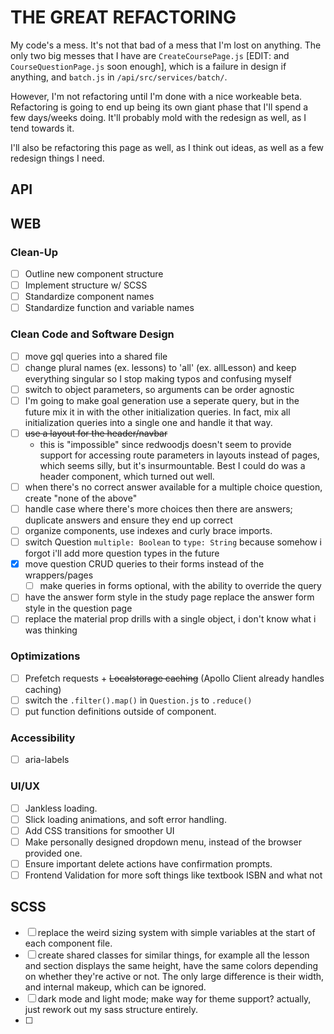# THE GREAT REFACTORING

My code's a mess. It's not that bad of a mess that I'm lost on anything. The only two big messes that I have are `CreateCoursePage.js` [EDIT: and `CourseQuestionPage.js` soon enough], which is a failure in design if anything, and `batch.js` in `/api/src/services/batch/`.

However, I'm not refactoring until I'm done with a nice workeable beta. Refactoring is going to end up being its own giant phase that I'll spend a few days/weeks doing. It'll probably mold with the redesign as well, as I tend towards it.

I'll also be refactoring this page as well, as I think out ideas, as well as a few redesign things I need.

## API

## WEB

### Clean-Up

+ [ ] Outline new component structure
+ [ ] Implement structure w/ SCSS
+ [ ] Standardize component names
+ [ ] Standardize function and variable names
 
### Clean Code and Software Design

+ [ ] move gql queries into a shared file
+ [ ] change plural names (ex. lessons) to 'all' (ex. allLesson) and keep everything singular so I stop making typos and confusing myself
+ [ ] switch to object parameters, so arguments can be order agnostic
+ [ ] I'm going to make goal generation use a seperate query, but in the future mix it in with the other initialization queries. In fact, mix all initialization queries into a single one and handle it that way.
+ [ ] ~~use a layout for the header/navbar~~
	+ this is "impossible" since redwoodjs doesn't seem to provide support for accessing route parameters in layouts instead of pages, which seems silly, but it's insurmountable. Best I could do was a header component, which turned out well.
+ [ ] when there's no correct answer available for a multiple choice question, create "none of the above"
+ [ ] handle case where there's more choices then there are answers; duplicate answers and ensure they end up correct
+ [ ] organize components, use indexes and curly brace imports. 
+ [ ] switch Question `multiple: Boolean` to `type: String` because somehow i forgot i'll add more question types in the future
+ [X] move question CRUD queries to their forms instead of the wrappers/pages 
	+ [ ] make queries in forms optional, with the ability to override the query 
+ [ ] have the answer form style in the study page replace the answer form style in the question page
+ [ ] replace the material prop drills with a single object, i don't know what i was thinking

### Optimizations 

+ [ ] Prefetch requests + ~~Localstorage caching~~ (Apollo Client already handles caching)
+ [ ] switch the `.filter().map()` in `Question.js` to `.reduce()`
+ [ ] put function definitions outside of component.

### Accessibility

+ [ ] aria-labels

### UI/UX

+ [ ] Jankless loading.
+ [ ] Slick loading animations, and soft error handling.
+ [ ] Add CSS transitions for smoother UI
+ [ ] Make personally designed dropdown menu, instead of the browser provided one.
+ [ ] Ensure important delete actions have confirmation prompts.
+ [ ] Frontend Validation for more soft things like textbook ISBN and what not

## SCSS

+ [ ] replace the weird sizing system with simple variables at the start of each component file.
+ [ ] create shared classes for similar things, for example all the lesson and section displays the same height, have the same colors depending on whether they're active or not. The only large difference is their width, and internal makeup, which can be ignored.
+ [ ] dark mode and light mode; make way for theme support? actually, just rework out my sass structure entirely.
+ [ ] 

